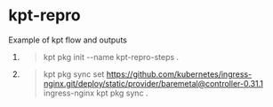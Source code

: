 # kpt-repro

Example of kpt flow and outputs

1. > kpt pkg init --name kpt-repro-steps .
2. > kpt pkg sync set https://github.com/kubernetes/ingress-nginx.git/deploy/static/provider/baremetal@controller-0.31.1 ingress-nginx
   > kpt pkg sync .